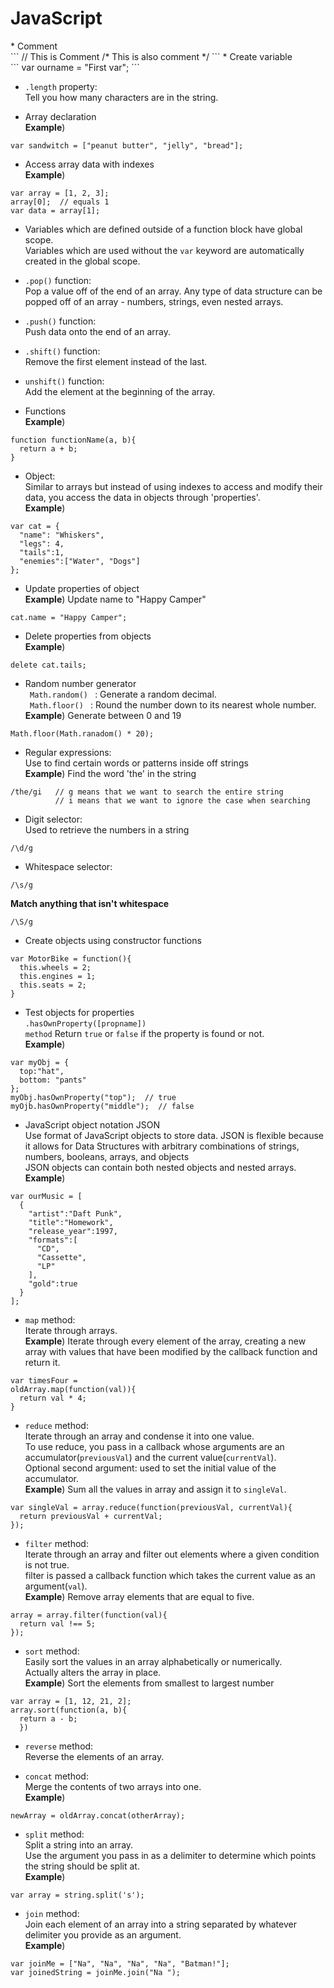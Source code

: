 <h1>JavaScript</h1>
* Comment<br>
```
// This is Comment
/* This is also comment */
```
* Create variable<br>
```
var ourname = "First var";
```

* ```.length``` property:<br>
Tell you how many characters are in the string.<br>

* Array declaration<br>
**Example**)<br>
```
var sandwitch = ["peanut butter", "jelly", "bread"];
```

* Access array data with indexes<br>
**Example**)<br>
```
var array = [1, 2, 3];
array[0];  // equals 1
var data = array[1];
```

* Variables which are defined outside of a function block have global scope.<br>
Variables which are used without the ```var``` keyword are automatically created in the global scope.

* ```.pop()``` function:<br>
Pop a value off of the end of an array. Any type of data structure can be popped off of an array - numbers, strings, even nested arrays.

* ```.push()``` function:<br>
Push data onto the end of an array.

* ```.shift()``` function:<br>
Remove the first element instead of the last.

* ```unshift()``` function:<br>
Add the element at the beginning of the array.

* Functions<br>
**Example**)<br>
```
function functionName(a, b){
  return a + b;
}
```

* Object:<br>
Similar to arrays but instead of using indexes to access and modify their data, you access the data in objects through 'properties'.<br>
**Example**)<br>
```
var cat = {
  "name": "Whiskers",
  "legs": 4,
  "tails":1,
  "enemies":["Water", "Dogs"]
};
```

* Update properties of object<br>
**Example**) Update name to "Happy Camper"<br>
```
cat.name = "Happy Camper";
```

* Delete properties from objects<br>
**Example**)
```
delete cat.tails;
```

* Random number generator<br>
<code> Math.random() </code> : Generate a random decimal.<br>
<code> Math.floor() </code> : Round the number down to its nearest whole number.<br>
**Example**) Generate between 0 and 19<br>
```
Math.floor(Math.ranadom() * 20);
```

* Regular expressions:<br>
Use to find certain words or patterns inside off strings<br>
**Example**) Find the word 'the' in the string<br>
```
/the/gi   // g means that we want to search the entire string
          // i means that we want to ignore the case when searching
```

* Digit selector:<br>
Used to retrieve the numbers in a string<br>
```
/\d/g
```

* Whitespace selector:<br>
```
/\s/g
```
**Match anything that isn't whitespace**<br>
```
/\S/g
```

* Create objects using constructor functions<br>
```
var MotorBike = function(){
  this.wheels = 2;
  this.engines = 1;
  this.seats = 2;
}
```

* Test objects for properties<br>
<code>.hasOwnProperty([propname]) method</code>
Return ```true``` or ```false``` if the property is found or not.<br>
**Example**)
```
var myObj = {
  top:"hat",
  bottom: "pants"
};
myObj.hasOwnProperty("top");  // true
myOjb.hasOwnProperty("middle");  // false
```

* JavaScript object notation JSON<br>
Use format of JavaScript objects to store data. JSON is flexible because it allows for Data Structures with arbitrary combinations of strings, numbers, booleans, arrays, and objects<br>
JSON objects can contain both nested objects and nested arrays.<br>
**Example**)<br>
```
var ourMusic = [
  {
    "artist":"Daft Punk",
    "title":"Homework",
    "release_year":1997,
    "formats":[
      "CD",
      "Cassette",
      "LP"
    ],
    "gold":true
  }
];
```

* ```map``` method:<br>
Iterate through arrays.<br>
**Example**) Iterate through every element of the array, creating a new array with values that have been modified by the callback function and return it.<br>
```
var timesFour =
oldArray.map(function(val)){
  return val * 4;
}
```

* ```reduce``` method:<br>
Iterate through an array and condense it into one value.<br>
To use reduce, you pass in a callback whose arguments are an accumulator(```previousVal```) and the current value(```currentVal```).<br>
Optional second argument: used to set the initial value of the accumulator.<br>
**Example**) Sum all the values in array and assign it to <code>singleVal</code>.<br>
```
var singleVal = array.reduce(function(previousVal, currentVal){
  return previousVal + currentVal;
});
```

* ```filter``` method:<br>
Iterate through an array and filter out elements where a given condition is not true.<br>
filter is passed a callback function which takes the current value as an argument(```val```).<br>
**Example**) Remove array elements that are equal to five.<br>
```
array = array.filter(function(val){
  return val !== 5;
});
```

* ```sort``` method:<br>
Easily sort the values in an array alphabetically or numerically.<br>
Actually alters the array in place.<br>
**Example**) Sort the elements from smallest to largest number<br>
```
var array = [1, 12, 21, 2];
array.sort(function(a, b){
  return a - b;
  })
```

* ```reverse``` method:<br>
Reverse the elements of an array.<br>

* ```concat``` method:<br>
Merge the contents of two arrays into one.<br>
**Example**)<br>
```
newArray = oldArray.concat(otherArray);
```

* ```split``` method:<br>
Split a string into an array.<br>
Use the argument you pass in as a delimiter to determine which points the string should be split at.<br>
**Example**)<br>
```
var array = string.split('s');
```

* ```join``` method:<br>
Join each element of an array into a string separated by whatever delimiter you provide as an argument.<br>
**Example**)<br>
```
var joinMe = ["Na", "Na", "Na", "Na", "Batman!"];
var joinedString = joinMe.join("Na ");
```
